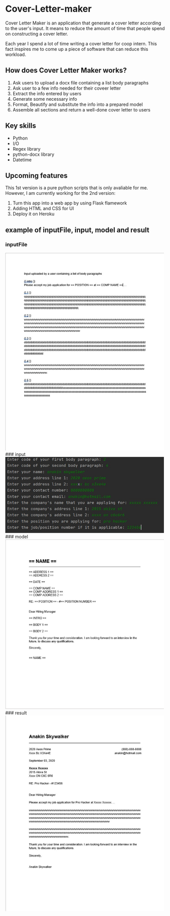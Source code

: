 # Cover-Letter-maker
Cover Letter Maker is an application that generate a cover letter according to the user's input. It means to reduce the amount of time that people spend on constructing a cover letter.

Each year I spend a lot of time writing a cover letter for coop intern. This fact inspires me to come up a piece of software that can reduce this workload.


## How does Cover Letter Maker works?
1. Ask users to upload a docx file containing a list body paragraphs
2. Ask user to a few info needed for their coveer letter
3. Extract the info entered by users 
4. Generate some necessary info
5. Format, Beautify and substitute the info into a prepared model
6. Assemble all sections and return a well-done cover letter to users

## Key skills      
* Python
* I/O
* Regex library
* python-docx library
* Datetime

## Upcoming features
This 1st version is a pure python scripts that is only avaliable for me. However, I am currently working for the 2nd version:
1. Turn this app into a web app by using Flask flamework
2. Adding HTML and CSS for UI
3. Deploy it on Heroku 

## example of inputFile, input, model and result

### inputFile
<img src="images/docxInput.jpg" width=500> 
### input
<img src="images/input.jpg" width=500>
### model
<img src="images/model.jpg" width=500>
### result
<img src="images/result.jpg" width=500> 
